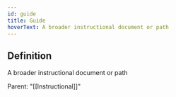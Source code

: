 ```yaml
---
id: guide
title: Guide
hoverText: A broader instructional document or path
---
```

## Definition
A broader instructional document or path

Parent: "[[Instructional]]"